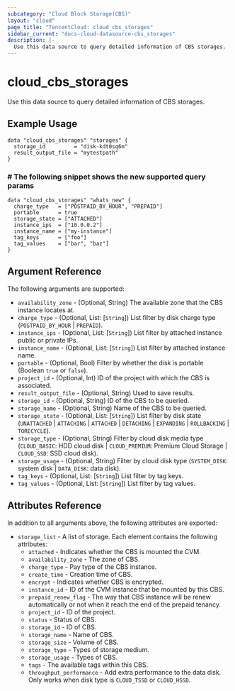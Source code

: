 ```yaml
---
subcategory: "Cloud Block Storage(CBS)"
layout: "cloud"
page_title: "TencentCloud: cloud_cbs_storages"
sidebar_current: "docs-cloud-datasource-cbs_storages"
description: |-
  Use this data source to query detailed information of CBS storages.
---
```


# cloud_cbs_storages

Use this data source to query detailed information of CBS storages.

## Example Usage

```hcl
data "cloud_cbs_storages" "storages" {
  storage_id         = "disk-kdt0sq6m"
  result_output_file = "mytestpath"
}
```

### # The following snippet shows the new supported query params

```hcl
data "cloud_cbs_storages" "whats_new" {
  charge_type   = ["POSTPAID_BY_HOUR", "PREPAID"]
  portable      = true
  storage_state = ["ATTACHED"]
  instance_ips  = ["10.0.0.2"]
  instance_name = ["my-instance"]
  tag_keys      = ["foo"]
  tag_values    = ["bar", "baz"]
}
```

## Argument Reference

The following arguments are supported:

* `availability_zone` - (Optional, String) The available zone that the CBS instance locates at.
* `charge_type` - (Optional, List: [`String`]) List filter by disk charge type (`POSTPAID_BY_HOUR` | `PREPAID`).
* `instance_ips` - (Optional, List: [`String`]) List filter by attached instance public or private IPs.
* `instance_name` - (Optional, List: [`String`]) List filter by attached instance name.
* `portable` - (Optional, Bool) Filter by whether the disk is portable (Boolean `true` or `false`).
* `project_id` - (Optional, Int) ID of the project with which the CBS is associated.
* `result_output_file` - (Optional, String) Used to save results.
* `storage_id` - (Optional, String) ID of the CBS to be queried.
* `storage_name` - (Optional, String) Name of the CBS to be queried.
* `storage_state` - (Optional, List: [`String`]) List filter by disk state (`UNATTACHED` | `ATTACHING` | `ATTACHED` | `DETACHING` | `EXPANDING` | `ROLLBACKING` | `TORECYCLE`).
* `storage_type` - (Optional, String) Filter by cloud disk media type (`CLOUD_BASIC`: HDD cloud disk | `CLOUD_PREMIUM`: Premium Cloud Storage | `CLOUD_SSD`: SSD cloud disk).
* `storage_usage` - (Optional, String) Filter by cloud disk type (`SYSTEM_DISK`: system disk | `DATA_DISK`: data disk).
* `tag_keys` - (Optional, List: [`String`]) List filter by tag keys.
* `tag_values` - (Optional, List: [`String`]) List filter by tag values.

## Attributes Reference

In addition to all arguments above, the following attributes are exported:

* `storage_list` - A list of storage. Each element contains the following attributes:
  * `attached` - Indicates whether the CBS is mounted the CVM.
  * `availability_zone` - The zone of CBS.
  * `charge_type` - Pay type of the CBS instance.
  * `create_time` - Creation time of CBS.
  * `encrypt` - Indicates whether CBS is encrypted.
  * `instance_id` - ID of the CVM instance that be mounted by this CBS.
  * `prepaid_renew_flag` - The way that CBS instance will be renew automatically or not when it reach the end of the prepaid tenancy.
  * `project_id` - ID of the project.
  * `status` - Status of CBS.
  * `storage_id` - ID of CBS.
  * `storage_name` - Name of CBS.
  * `storage_size` - Volume of CBS.
  * `storage_type` - Types of storage medium.
  * `storage_usage` - Types of CBS.
  * `tags` - The available tags within this CBS.
  * `throughput_performance` - Add extra performance to the data disk. Only works when disk type is `CLOUD_TSSD` or `CLOUD_HSSD`.


